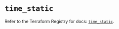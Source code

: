 # `time_static`

Refer to the Terraform Registry for docs: [`time_static`](https://registry.terraform.io/providers/hashicorp/time/0.10.0/docs/resources/static).
